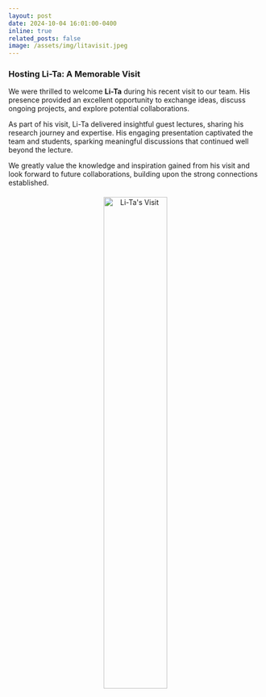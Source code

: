 ```yaml
---
layout: post
date: 2024-10-04 16:01:00-0400
inline: true
related_posts: false
image: /assets/img/litavisit.jpeg
---
```


### Hosting Li-Ta: A Memorable Visit

We were thrilled to welcome **Li-Ta** during his recent visit to our team. His presence provided an excellent opportunity to exchange ideas, discuss ongoing projects, and explore potential collaborations.

As part of his visit, Li-Ta delivered insightful guest lectures, sharing his research journey and expertise. His engaging presentation captivated the team and students, sparking meaningful discussions that continued well beyond the lecture.

We greatly value the knowledge and inspiration gained from his visit and look forward to future collaborations, building upon the strong connections established.

<div style="text-align: center; margin: 20px 0;">
  <img src="{{ '/assets/img/litavisit.jpeg' | relative_url }}" alt="Li-Ta's Visit" style="width: 50%; height: auto; display: block; margin: auto;" />
</div>
